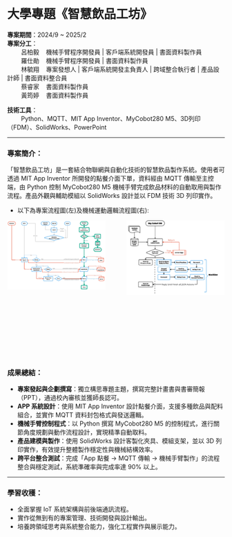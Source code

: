 # 大學專題《智慧飲品工坊》
**專案期間**：2024/9 ~ 2025/2  
**專案分工**：  
&emsp;&emsp; 呂柏毅 &nbsp;&nbsp; 機械手臂程序開發員 | 客戶端系統開發員 | 書面資料製作員  
&emsp;&emsp; 羅仕勛 &nbsp;&nbsp; 機械手臂程序開發員 |  書面資料製作員  
&emsp;&emsp; 林毓翔	&nbsp;&nbsp; 專案發想人 | 客戶端系統開發主負責人 | 跨域整合執行者 | 產品設計師 | 書面資料整合員  
&emsp;&emsp; 蔡睿家	&nbsp;&nbsp; 書面資料製作員  
&emsp;&emsp; 黃筠婷	&nbsp;&nbsp; 書面資料製作員  

**技術工具**：  
&emsp;&emsp; Python、MQTT、MIT App Inventor、MyCobot280 M5、3D列印（FDM）、SolidWorks、PowerPoint  

---

### 專案簡介：
「智慧飲品工坊」是一套結合物聯網與自動化技術的智慧飲品製作系統。使用者可透過 MIT App Inventor 所開發的點餐介面下單，資料經由 MQTT 傳輸至主控端，由 Python 控制 MyCobot280 M5 機械手臂完成飲品材料的自動取用與製作流程。產品外觀與輔助模組以 SolidWorks 設計並以 FDM 技術 3D 列印實作。<br>
- 以下為專案流程圖(左)及機械運動邏輯流程圖(右):
<p>
  <img align="left" src="ProjectProcess.JPG" alt="專案流程圖" width="45%">
  <img align="right" src="MachineMoving.JPG" alt="機械運動邏輯" width="45%">
</p>

<br><br><br><br><br><br><br><br><br><br><br><br>
---

### 成果總結：

- **專案發起與企劃撰寫**：獨立構思專題主題，撰寫完整計畫書與書審簡報（PPT），通過校內審核並獲師長認可。
- **APP 系統設計**：使用 MIT App Inventor 設計點餐介面，支援多種飲品與配料組合，並實作 MQTT 資料封包格式與發送邏輯。
- **機械手臂控制程式**：以 Python 撰寫 MyCobot280 M5 的控制程式，進行關節角度規劃與動作流程設計，實現精準自動取料。
- **產品建模與製作**：使用 SolidWorks 設計客製化夾具、模組支架，並以 3D 列印實作，有效提升整體製作穩定性與機械結構效率。
- **跨平台整合測試**：完成「App 點餐 → MQTT 傳輸 → 機械手臂製作」的流程整合與穩定測試，系統準確率與完成率達 90% 以上。

---

### 學習收穫：

- 全面掌握 IoT 系統架構與前後端通訊流程。
- 實作從無到有的專案管理、技術開發與設計輸出。
- 培養跨領域思考與系統整合能力，強化工程實作與展示能力。

